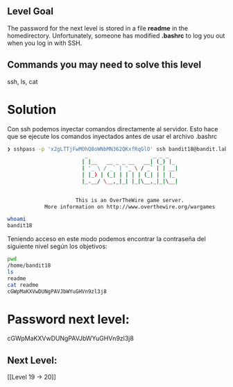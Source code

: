 ## Level Goal

The password for the next level is stored in a file **readme** in the homedirectory. Unfortunately, someone has modified **.bashrc** to log you out when you log in with SSH.

## Commands you may need to solve this level

ssh, ls, cat

# Solution
Con ssh podemos inyectar comandos directamente al servidor. Esto hace que se ejecute los comandos inyectados antes de usar el archivo .bashrc 
```sh
❯ sshpass -p 'x2gLTTjFwMOhQ8oWNbMN362QKxfRqGlO' ssh bandit18@bandit.labs.overthewire.org -p 2220 bash
                         _                     _ _ _   
                        | |__   __ _ _ __   __| (_) |_ 
                        | '_ \ / _` | '_ \ / _` | | __|
                        | |_) | (_| | | | | (_| | | |_ 
                        |_.__/ \__,_|_| |_|\__,_|_|\__|
                                                       

                      This is an OverTheWire game server. 
            More information on http://www.overthewire.org/wargames

whoami
bandit18
```
Teniendo acceso en este modo podemos encontrar la contraseña del siguiente nivel según los objetivos:
```sh
pwd
/home/bandit18
ls
readme
cat readme
cGWpMaKXVwDUNgPAVJbWYuGHVn9zl3j8
```

# Password next level:

cGWpMaKXVwDUNgPAVJbWYuGHVn9zl3j8


## Next Level:
[[Level 19 -> 20]]
